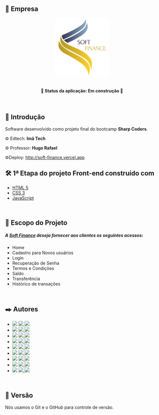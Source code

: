 ## 🏦 Empresa

<div align="center">
<img height="190px" src="/src/assets/Soft Finance.png"> 
</div>

<br />

<h4 align="center">🚧 Status da aplicação: Em construção 🚧</h4>

<br />

## 🚀 Introdução

Software desenvolvido como projeto final do bootcamp <b>Sharp Coders</b>.

⚙️ Edtech: <b>Imã Tech</b>

⚙️ Professor: <b>Hugo Rafael</b>

⚙️Deploy: http://soft-finance.vercel.app
<br />

## 🛠️ 1ª Etapa do projeto Front-end construído com

- [HTML 5](https://developer.mozilla.org/en-US/docs/Glossary/HTML5)
- [CSS 3](https://developer.mozilla.org/en-US/docs/Web/CSS)
- [JavaScript](https://developer.mozilla.org/pt-BR/docs/Web/JavaScript)

<br />

## 📌 Escopo do Projeto

<h5>A <u>Soft Finance</u> deseja fornecer aos clientes os seguintes acessos:</h5>
<ul>
<li>Home</li>
<li>Cadastro para Novos usuários</li>
<li>Login</li>
<li>Recuperação de Senha</li>
<li>Termos e Condições</li>
<li>Saldo</li>
<li>Transferência</li>
<li>Histórico de transações</li>
</ul>

<br />

## ✒️ Autores

 <ul>
    <!-- Alana Lima Peres -->
    <li>
      <img src="https://img.shields.io/badge/Dev-Alana%20Peres-blueviolet">
      <a href="https://github.com/AlanaPeres">
        <img src="https://img.shields.io/badge/GitHub-100000?&logo=github&logoColor=white">
      </a>
      <a href="https://www.linkedin.com/in/alana-peres/">
        <img src="https://img.shields.io/badge/LinkedIn-0077B5?&logo=linkedin&logoColor=white">
      </a>
    </li>
    <!-- Larissa Leal Dos Santos Dias -->
    <li>
      <img src="https://img.shields.io/badge/Dev-Larissa%20Leal-blueviolet">
      <a href="https://github.com/LariLealDias">
        <img src="https://img.shields.io/badge/GitHub-100000?&logo=github&logoColor=white">
      </a>
      <a href="https://www.linkedin.com/in/larissa-leal-dias-408455157/">
        <img src="https://img.shields.io/badge/LinkedIn-0077B5?&logo=linkedin&logoColor=white">
      </a>
    </li>
        <!-- Leandro Gomes Lopes  -->
    <li>
      <img src="https://img.shields.io/badge/Dev-Leandro%20Lopes-blueviolet">
      <a href="https://github.com/leandrolopes86">
        <img src="https://img.shields.io/badge/GitHub-100000?&logo=github&logoColor=white">
      </a>
      <a href="https://www.linkedin.com/in/leandrolopes86/">
        <img src="https://img.shields.io/badge/LinkedIn-0077B5?&logo=linkedin&logoColor=white">
      </a>
      </a>
    </li>
    <!-- Lennan Renzo -->
    <li>
      <img src="https://img.shields.io/badge/Dev-Lennan%20Renzo-blueviolet">
      <a href="https://github.com/LENNANrnz">
        <img src="https://img.shields.io/badge/GitHub-100000?&logo=github&logoColor=white">
      </a>
      <a href="https://www.linkedin.com/in/lennanrnz/">
        <img src="https://img.shields.io/badge/LinkedIn-0077B5?&logo=linkedin&logoColor=white">
      </a>
    </li>
    <!-- Leonardo Borges -->
    <li>
      <img src="https://img.shields.io/badge/Dev-Leonardo%20Borges-blueviolet">
      <a href="https://github.com/lbvargas99">
        <img src="https://img.shields.io/badge/GitHub-100000?&logo=github&logoColor=white">
      </a>
      <a href="https://www.linkedin.com/in/lbvargas99">
        <img src="https://img.shields.io/badge/LinkedIn-0077B5?&logo=linkedin&logoColor=white">
      </a>
    </li>
    <!-- Luana Oliveira Da Silva -->
    <li>
      <img src="https://img.shields.io/badge/Dev-Luana%20Silva-blueviolet">
      <a href="https://github.com/luanaoliveira">
        <img src="https://img.shields.io/badge/GitHub-100000?&logo=github&logoColor=white">
      </a>
      <a href="https://www.linkedin.com/in/eng-luana-oliveira">
        <img src="https://img.shields.io/badge/LinkedIn-0077B5?&logo=linkedin&logoColor=white">
      </a>
    </li>
      <!-- Lucélia Batista -->
    <li>
      <img src="https://img.shields.io/badge/Dev-Lucélia%20Batista-blueviolet">
      <a href="https://github.com/Luceliabatista">
        <img src="https://img.shields.io/badge/GitHub-100000?&logo=github&logoColor=white">
      </a>
      <a href="https://www.linkedin.com/in/luceliabatista/">
        <img src="https://img.shields.io/badge/LinkedIn-0077B5?&logo=linkedin&logoColor=white">
      </a>
    </li>
    <!-- Natanael Barboza Lima -->
    <li>
      <img src="https://img.shields.io/badge/Dev-Natanael%20Lima-blueviolet">
      <a href="https://github.com/Natanaelbarboz">
        <img src="https://img.shields.io/badge/GitHub-100000?&logo=github&logoColor=white">
      </a>
      <a href="https://www.linkedin.com/in/natanael-barboza">
        <img src="https://img.shields.io/badge/LinkedIn-0077B5?&logo=linkedin&logoColor=white">
      </a>
    </li>
    <!-- Raphael Albergaria -->
    <li>
      <img src="https://img.shields.io/badge/Dev-Raphael%20Albergaria-blueviolet">
      <a href="https://github.com/Raphael-Albergaria">
        <img src="https://img.shields.io/badge/GitHub-100000?&logo=github&logoColor=white">
      </a>
      <a href="https://www.linkedin.com/in/raphael-albergaria">
        <img src="https://img.shields.io/badge/LinkedIn-0077B5?&logo=linkedin&logoColor=white">
      </a>
    </li>
  </ul>
<br />

## 📌 Versão

Nós usamos o Git e o GitHub para controle de versão.
